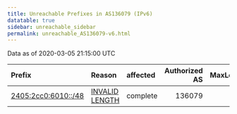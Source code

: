```yaml
---
title: Unreachable Prefixes in AS136079 (IPv6)
datatable: true
sidebar: unreachable_sidebar
permalink: unreachable_AS136079-v6.html
---
```


Data as of 2020-03-05 21:15:00 UTC


<div class="datatable-begin"></div>

| Prefix                                                           | Reason                                                                                                         | affected   |   Authorized AS |   MaxLength | Anchor                                       |   unreachable /48s |
|:-----------------------------------------------------------------|:---------------------------------------------------------------------------------------------------------------|:-----------|----------------:|------------:|:---------------------------------------------|-------------------:|
| [2405:2cc0:6010::/48](https://stat.ripe.net/2405:2cc0:6010::/48) | [INVALID LENGTH](https://rpki-validator.ripe.net/announcement-preview?asn=AS136079&prefix=2405:2cc0:6010::/48) | complete   |          136079 |          32 | [APNIC](unreachable_APNIC_RPKI_Root-v6.html) |                  1 |

<div class="datatable-end"></div>